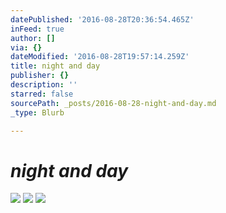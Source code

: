 ```yaml
---
datePublished: '2016-08-28T20:36:54.465Z'
inFeed: true
author: []
via: {}
dateModified: '2016-08-28T19:57:14.259Z'
title: night and day
publisher: {}
description: ''
starred: false
sourcePath: _posts/2016-08-28-night-and-day.md
_type: Blurb

---
```

# _night and day_
![](https://the-grid-user-content.s3-us-west-2.amazonaws.com/ad45cae8-8bb0-4a4f-b34f-510b36960662.jpg)
![](https://the-grid-user-content.s3-us-west-2.amazonaws.com/6ea612e1-5b5e-4798-b5e6-623c82bb1a32.jpg)
![](https://the-grid-user-content.s3-us-west-2.amazonaws.com/f0a5c17c-b673-40fa-bca7-98cd0c44a967.jpg)